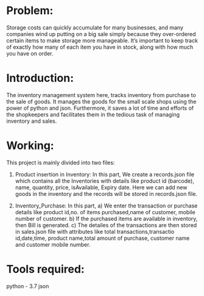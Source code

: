 # Problem:
Storage costs can quickly accumulate for many businesses, and many companies wind up putting on a big sale simply because they over-ordered certain items to make storage more manageable. It’s important to keep track of exactly how many of each item you have in stock, along with how much you have on order.

# Introduction:
The inventory management system here, tracks inventory from purchase to the sale of goods.
It manages the goods for the small scale shops using the power of python and json. Furthermore, it saves a lot of time and efforts of the shopkeepers and facilitates them in the tedious task of managing inventory and sales.

# Working:
This project is mainly divided into two files:

1. Product insertion in Inventory: In this part, We create a records.json file which contains all the Inventories with details like product id (barcode), name, quantity, price, isAvailable, Expiry date. Here we can add new goods in the inventory and the records will be stored in records.json file.

2. Inventory_Purchase: In this part, 
a) We enter the transaction or purchase details like product id,no. of items purchased,name of customer, mobile number of customer. 
b) If the purchased items are available in inventory, then Bill is generated. 
c) The detailes of the transactions are then stored in sales.json file with attributes like total transactions,transactio id,date,time, product name,total amount of purchase, customer name and customer mobile number.

# Tools required:
python - 3.7
json

